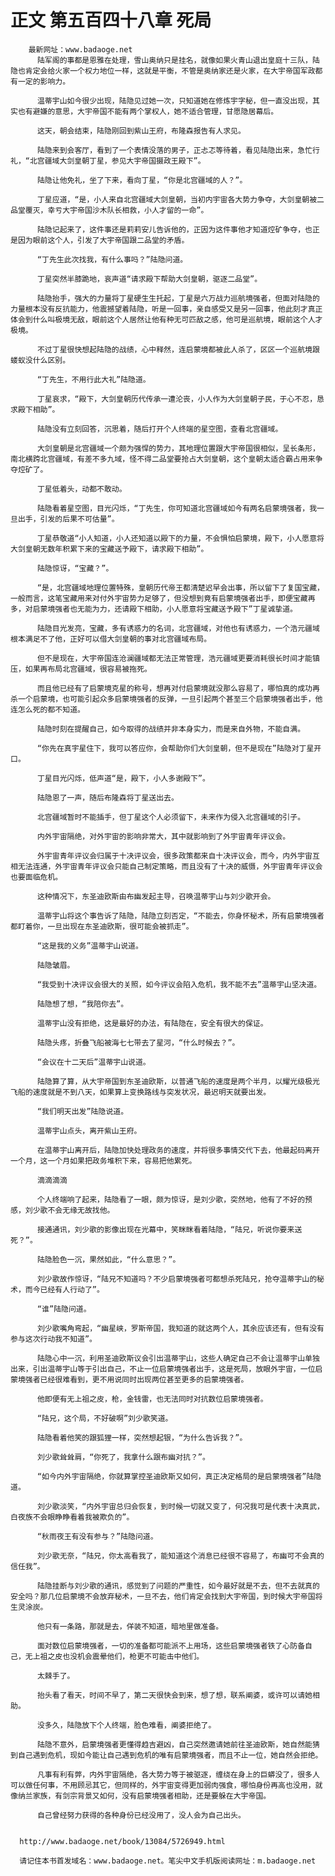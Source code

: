 # 正文 第五百四十八章 死局
        最新网址：www.badaoge.net
          陆军阁的事都是恩雅在处理，雪山奥纳只是挂名，就像如果火青山退出皇庭十三队，陆隐也肯定会给火家一个权力地位一样，这就是平衡，不管是奥纳家还是火家，在大宇帝国军政都有一定的影响力。
      
          温蒂宇山如今很少出现，陆隐见过她一次，只知道她在修炼宇字秘，但一直没出现，其实也有避嫌的意思，大宇帝国不能有两个掌权人，她不适合管理，甘愿隐居幕后。
      
          这天，朝会结束，陆隐刚回到紫山王府，布隆森报告有人求见。
      
          陆隐来到会客厅，看到了一个表情没落的男子，正忐忑等待着，看见陆隐出来，急忙行礼，“北宫疆域大剑皇朝丁星，参见大宇帝国摄政王殿下”。
      
          陆隐让他免礼，坐了下来，看向丁星，“你是北宫疆域的人？”。
      
          丁星应道，“是，小人来自北宫疆域大剑皇朝，当初内宇宙各大势力争夺，大剑皇朝被二品堂覆灭，幸亏大宇帝国沙木队长相救，小人才留的一命”。
      
          陆隐记起来了，这件事还是莉莉安儿告诉他的，正因为这件事他才知道焢矿争夺，也正是因为眼前这个人，引发了大宇帝国跟二品堂的矛盾。
      
          “丁先生此次找我，有什么事吗？”陆隐问道。
      
          丁星突然半膝跪地，哀声道“请求殿下帮助大剑皇朝，驱逐二品堂”。
      
          陆隐抬手，强大的力量将丁星硬生生托起，丁星是六万战力巡航境强者，但面对陆隐的力量根本没有反抗能力，他震撼望着陆隐，听是一回事，亲自感受又是另一回事，他此刻才真正体会到什么叫极境无敌，眼前这个人居然让他有种无可匹敌之感，他可是巡航境，眼前这个人才极境。
      
          不过丁星很快想起陆隐的战绩，心中释然，连启蒙境都被此人杀了，区区一个巡航境跟蝼蚁没什么区别。
      
          “丁先生，不用行此大礼”陆隐道。
      
          丁星哀求，“殿下，大剑皇朝历代传承一遭沦丧，小人作为大剑皇朝子民，于心不忍，恳求殿下相助”。
      
          陆隐没有立刻回答，沉思着，随后打开个人终端的星空图，查看北宫疆域。
      
          大剑皇朝是北宫疆域一个颇为强悍的势力，其地理位置跟大宇帝国很相似，呈长条形，南北横跨北宫疆域，有差不多九域，怪不得二品堂要抢占大剑皇朝，这个皇朝太适合霸占用来争夺焢矿了。
      
          丁星低着头，动都不敢动。
      
          陆隐看着星空图，目光闪烁，“丁先生，你可知道北宫疆域如今有两名启蒙境强者，我一旦出手，引发的后果不可估量”。
      
          丁星恭敬道“小人知道，小人还知道以殿下的力量，不会惧怕启蒙境，殿下，小人愿意将大剑皇朝无数年积累下来的宝藏送予殿下，请求殿下相助”。
      
          陆隐惊讶，“宝藏？”。
      
          “是，北宫疆域地理位置特殊，皇朝历代帝王都清楚迟早会出事，所以留下了复国宝藏，一般而言，这笔宝藏用来对付外宇宙势力足够了，但没想到竟有启蒙境强者出手，即便宝藏再多，对启蒙境强者也无能为力，还请殿下相助，小人愿意将宝藏送予殿下”丁星诚挚道。
      
          陆隐目光发亮，宝藏，多有诱惑力的名词，北宫疆域，对他也有诱惑力，一个浩元疆域根本满足不了他，正好可以借大剑皇朝的事对北宫疆域布局。
      
          但不是现在，大宇帝国连沧澜疆域都无法正常管理，浩元疆域更要消耗很长时间才能镇压，如果再布局北宫疆域，很容易被拖死。
      
          而且他已经有了启蒙境克星的称号，想再对付启蒙境就没那么容易了，哪怕真的成功再杀一个启蒙境，也可能引起众多启蒙境强者的反弹，一旦引起两个甚至三个启蒙境强者出手，他连怎么死的都不知道。
      
          陆隐时刻在提醒自己，如今取得的战绩并非本身实力，而是来自外物，不能自满。
      
          “你先在真宇星住下，我可以答应你，会帮助你们大剑皇朝，但不是现在”陆隐对丁星开口。
      
          丁星目光闪烁，低声道“是，殿下，小人多谢殿下”。
      
          陆隐恩了一声，随后布隆森将丁星送出去。
      
          北宫疆域暂时不能插手，但丁星这个人必须留下，未来作为侵入北宫疆域的引子。
      
          内外宇宙隔绝，对外宇宙的影响非常大，其中就影响到了外宇宙青年评议会。
      
          外宇宙青年评议会归属于十决评议会，很多政策都来自十决评议会，而今，内外宇宙互相无法连通，外宇宙青年评议会只能自己制定策略，而且没有了十决的威慑，外宇宙青年评议会也要面临危机。
      
          这种情况下，东圣迪欧斯由布幽发起主导，召唤温蒂宇山与刘少歌开会。
      
          温蒂宇山将这个事告诉了陆隐，陆隐立刻否定，“不能去，你身怀秘术，所有启蒙境强者都盯着你，一旦出现在东圣迪欧斯，很可能会被抓走”。
      
          “这是我的义务”温蒂宇山说道。
      
          陆隐皱眉。
      
          “我受到十决评议会很大的关照，如今评议会陷入危机，我不能不去”温蒂宇山坚决道。
      
          陆隐想了想，“我陪你去”。
      
          温蒂宇山没有拒绝，这是最好的办法，有陆隐在，安全有很大的保证。
      
          陆隐头疼，折叠飞船被海七七带去了星河，“什么时候去？”。
      
          “会议在十二天后”温蒂宇山说道。
      
          陆隐算了算，从大宇帝国到东圣迪欧斯，以普通飞船的速度是两个半月，以耀光级极光飞船的速度就是不到八天，如果算上变换路线与突发状况，最迟明天就要出发。
      
          “我们明天出发”陆隐说道。
      
          温蒂宇山点头，离开紫山王府。
      
          在温蒂宇山离开后，陆隐加快处理政务的速度，并将很多事情交代下去，他最起码离开一个月，这一个月如果把政务堆积下来，容易把他累死。
      
          滴滴滴滴
      
          个人终端响了起来，陆隐看了一眼，颇为惊讶，是刘少歌，突然地，他有了不好的预感，刘少歌不会无缘无故找他。
      
          接通通讯，刘少歌的影像出现在光幕中，笑眯眯看着陆隐，“陆兄，听说你要来送死？”。
      
          陆隐脸色一沉，果然如此，“什么意思？”。
      
          刘少歌故作惊讶，“陆兄不知道吗？不少启蒙境强者可都想杀死陆兄，抢夺温蒂宇山的秘术，而今已经有人行动了”。
      
          “谁”陆隐问道。
      
          刘少歌嘴角弯起，“幽星峡，罗斯帝国，我知道的就这两个人，其余应该还有，但有没有参与这次行动我不知道”。
      
          陆隐心中一沉，利用圣迪欧斯议会引出温蒂宇山，这些人确定自己不会让温蒂宇山单独出来，引出温蒂宇山等于引出自己，不止一位启蒙境强者出手，这是死局，放眼外宇宙，一位启蒙境强者已经很难看到，更不用说同时出现两位甚至更多的启蒙境强者。
      
          他即便有无上祖之皮，枪，金钱雷，也无法同时对抗数位启蒙境强者。
      
          “陆兄，这个局，不好破啊”刘少歌笑道。
      
          陆隐看着他笑的跟狐狸一样，突然想起银，“为什么告诉我？”。
      
          刘少歌耸耸肩，“你死了，我拿什么跟布幽对抗？”。
      
          “如今内外宇宙隔绝，你就算掌控圣迪欧斯又如何，真正决定格局的是启蒙境强者”陆隐道。
      
          刘少歌淡笑，“内外宇宙总归会恢复，到时候一切就又变了，何况我可是代表十决真武，白夜族不会眼睁睁看着我被欺负的”。
      
          “秋雨夜王有没有参与？”陆隐问道。
      
          刘少歌无奈，“陆兄，你太高看我了，能知道这个消息已经很不容易了，布幽可不会真的信任我”。
      
          陆隐挂断与刘少歌的通讯，感觉到了问题的严重性，如今最好就是不去，但不去就真的安全吗？那几位启蒙境不会放弃秘术，一旦不去，他们肯定会找到大宇帝国，到时候大宇帝国将生灵涂炭。
      
          他只有一条路，那就是去，佯装不知道，暗地里做准备。
      
          面对数位启蒙境强者，一切的准备都可能派不上用场，这些启蒙境强者铁了心防备自己，无上祖之皮也没机会震晕他们，枪更不可能击中他们。
      
          太棘手了。
      
          抬头看了看天，时间不早了，第二天很快会到来，想了想，联系阐婆，或许可以请她相助。
      
          没多久，陆隐放下个人终端，脸色难看，阐婆拒绝了。
      
          陆隐不意外，启蒙境强者更懂得趋吉避凶，自己突然邀请她前往圣迪欧斯，她自然能猜到自己遇到危机，现如今能让自己遇到危机的唯有启蒙境强者，而且不止一位，她自然会拒绝。
      
          凡事有利有弊，内外宇宙隔绝，各大势力等于被驱逐，缠绕在身上的巨蟒没了，很多人可以做任何事，不用顾忌其它，但同样的，外宇宙变得更加弱肉强食，哪怕身份再高也没用，就像纳兰家族，有剑宗背景又如何，没有启蒙境强者相助，还是要躲在大宇帝国。
      
          自己曾经努力获得的各种身份已经没用了，没人会为自己出头。
      
      
      http://www.badaoge.net/book/13084/5726949.html
      
      请记住本书首发域名：www.badaoge.net。笔尖中文手机版阅读网址：m.badaoge.net